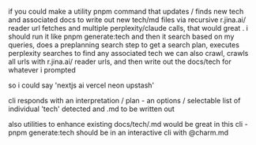 
if you could make a utility pnpm command that updates / finds new tech and associated docs to write out new tech/<tech-name>md files via recursive r.jina.ai/<url> reader url fetches and multiple perplexity/claude calls, that would great . i should run it like pnpm generate:tech and then it search based on my queries, does a preplanning search step to get a search plan, executes perplexity searches to find any associated tech we can also crawl, crawls all urls with r.jina.ai/<url> reader urls, and then write out the docs/tech for whatever i prompted 

so i could say 'nextjs ai vercel neon upstash'

cli responds with an interpretation / plan - an options / selectable list of individual 'tech' detected and <tech-name>.md to be written out 

also utilities to enhance existing docs/tech/<techname>.md would be great in this cli - pnpm generate:tech should be in an interactive cli with @charm.md  
